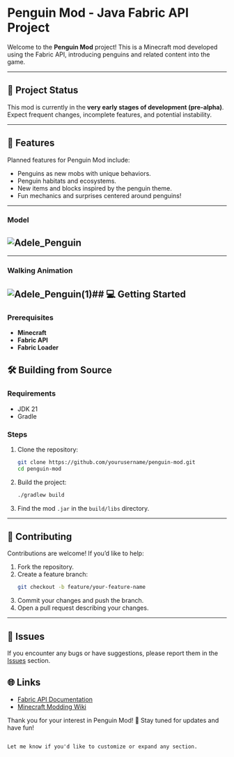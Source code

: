
# Penguin Mod - Java Fabric API Project  

Welcome to the **Penguin Mod** project! This is a Minecraft mod developed using the Fabric API, introducing penguins and related content into the game.  

---

## 🚧 **Project Status**  
This mod is currently in the **very early stages of development (pre-alpha)**. Expect frequent changes, incomplete features, and potential instability.  

---

## 🐧 **Features**  
Planned features for Penguin Mod include:  
- Penguins as new mobs with unique behaviors.  
- Penguin habitats and ecosystems.  
- New items and blocks inspired by the penguin theme.  
- Fun mechanics and surprises centered around penguins!  

---
### Model 
![Adele_Penguin](https://github.com/user-attachments/assets/13f55e22-b371-4891-a3b6-957ae9d60cee)
---
---
### Walking Animation
![Adele_Penguin(1)](https://github.com/user-attachments/assets/f6b6e93c-049e-4821-87c0-e4ad2c7ad432)## 💻 **Getting Started**  
---
### Prerequisites  
- **Minecraft**
- **Fabric API** 
- **Fabric Loader**  



## 🛠️ **Building from Source**  

### Requirements  
- JDK 21 
- Gradle  

### Steps  
1. Clone the repository:  
   ```bash  
   git clone https://github.com/yourusername/penguin-mod.git  
   cd penguin-mod  
   ```  
2. Build the project:  
   ```bash  
   ./gradlew build  
   ```  
3. Find the mod `.jar` in the `build/libs` directory.  

---

## 🤝 **Contributing**  
Contributions are welcome! If you’d like to help:  
1. Fork the repository.  
2. Create a feature branch:  
   ```bash  
   git checkout -b feature/your-feature-name  
   ```  
3. Commit your changes and push the branch.  
4. Open a pull request describing your changes.  

---

## 🐛 **Issues**  
If you encounter any bugs or have suggestions, please report them in the [Issues](https://github.com/PSB1234/Penguin_Mod/issues) section.  



## 🌐 **Links**  
- [Fabric API Documentation](https://fabricmc.net/)  
- [Minecraft Modding Wiki](https://minecraft.fandom.com/wiki/Mods)  

Thank you for your interest in Penguin Mod! 🐧 Stay tuned for updates and have fun!  
```  

Let me know if you'd like to customize or expand any section.
